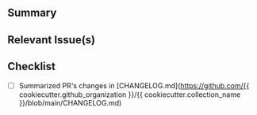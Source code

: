 <!-- Thanks for contributing to {{cookiecutter.collection_name}}! 🎉-->

## Summary
<!-- A brief summary explaining the purpose of this PR -->

## Relevant Issue(s)
<!-- If this PR addresses any open issues, please let us know which one here -->

## Checklist
- [ ] Summarized PR's changes in [CHANGELOG.md](https://github.com/{{ cookiecutter.github_organization }}/{{ cookiecutter.collection_name }}/blob/main/CHANGELOG.md)
